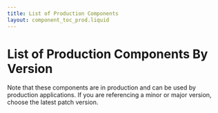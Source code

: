 ```yaml
---
title: List of Production Components
layout: component_toc_prod.liquid
---
```

# List of Production Components By Version

Note that these components are in production and can be used by production applications. If you are referencing a minor or major version, choose the latest patch version.